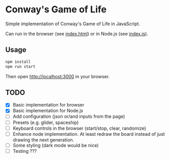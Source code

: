 # Conway's Game of Life

Simple implementation of Conway's Game of Life in JavaScript.

Can run in the browser (see [index.html](index.html)) or in Node.js (see [index.js](index.js)).

## Usage

```bash
npm install
npm run start
```

Then open [http://localhost:3000](http://localhost:3000) in your browser.

## TODO

- [x] Basic implementation for browser
- [x] Basic implementation for Node.js
- [ ] Add configuration (json or/and inputs from the page)
- [ ] Presets (e.g. glider, spaceship)
- [ ] Keyboard controls in the browser (start/stop, clear, randomize)
- [ ] Enhance node implementation. At least redraw the board instead of just drawing the next generation.
- [ ] Some styling (dark mode would be nice)
- [ ] Testing ???
